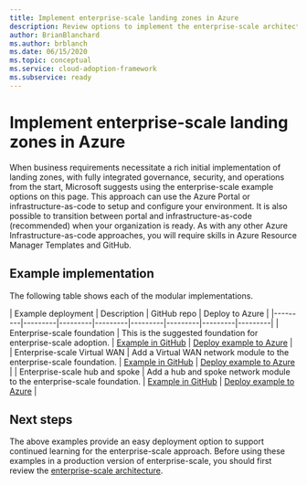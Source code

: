 ```yaml
---
title: Implement enterprise-scale landing zones in Azure
description: Review options to implement the enterprise-scale architecture.
author: BrianBlanchard
ms.author: brblanch
ms.date: 06/15/2020
ms.topic: conceptual
ms.service: cloud-adoption-framework
ms.subservice: ready
---
```


# Implement enterprise-scale landing zones in Azure

When business requirements necessitate a rich initial implementation of landing zones, with fully integrated governance, security, and operations from the start, Microsoft suggests using the enterprise-scale example options on this page. This approach can use the Azure Portal or infrastructure-as-code to setup and configure your environment. It is also possible to transition between portal and infrastructure-as-code (recommended) when your organization is ready. As with any other Azure Infrastructure-as-code approaches, you will require skills in Azure Resource Manager Templates and GitHub.

## Example implementation

The following table shows each of the modular implementations.

| Example deployment  | Description  | GitHub repo | Deploy to Azure |
|---------|---------|---------|---------|---------|---------|---------|---------|
| Enterprise-scale foundation | This is the suggested foundation for enterprise-scale adoption. | [Example in GitHub](https://github.com/Azure/CET-NorthStar/tree/master/examples/NorthStar-foundation) | [Deploy example to Azure](https://portal.azure.com/#create/Microsoft.Template/uri/https%3A%2F%2Fraw.githubusercontent.com%2Fkrnese%2FAzureDeploy%2Fmaster%2FARM%2Fdeployments%2Fe2e.json) |
| Enterprise-scale Virtual WAN | Add a Virtual WAN network module to the enterprise-scale foundation. | [Example in GitHub](https://github.com/Azure/CET-NorthStar/tree/master/examples/NorthStar-VWAN) | [Deploy example to Azure](https://portal.azure.com/#create/Microsoft.Template/uri/https%3A%2F%2Fraw.githubusercontent.com%2Fkrnese%2FAzureDeploy%2Fmaster%2FARM%2Fdeployments%2Fe2e.json) |
| Enterprise-scale hub and spoke | Add a hub and spoke network module to the enterprise-scale foundation. | [Example in GitHub](https://github.com/Azure/CET-NorthStar/tree/master/examples/NorthStar-foundation) | [Deploy example to Azure](https://portal.azure.com/#create/Microsoft.Template/uri/https%3A%2F%2Fraw.githubusercontent.com%2Fkrnese%2FAzureDeploy%2Fmaster%2FARM%2Fdeployments%2Fe2e.json) |

## Next steps

The above examples provide an easy deployment option to support continued learning for the enterprise-scale approach. Before using these examples in a production version of enterprise-scale, you should first review the [enterprise-scale architecture](./architecture.md).
